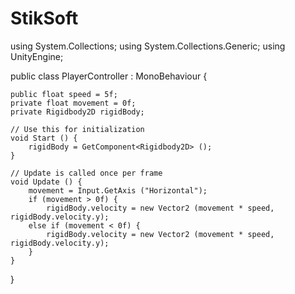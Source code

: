 # StikSoft

using System.Collections;
using System.Collections.Generic;
using UnityEngine;

public class PlayerController : MonoBehaviour {

	public float speed = 5f;
	private float movement = 0f;
	private Rigidbody2D rigidBody;

	// Use this for initialization
	void Start () {
		rigidBody = GetComponent<Rigidbody2D> ();
	}
	
	// Update is called once per frame
	void Update () {
		movement = Input.GetAxis ("Horizontal");
		if (movement > 0f) {
			rigidBody.velocity = new Vector2 (movement * speed, rigidBody.velocity.y);
		else if (movement < 0f) {
			rigidBody.velocity = new Vector2 (movement * speed, rigidBody.velocity.y);
		}
	}
}
